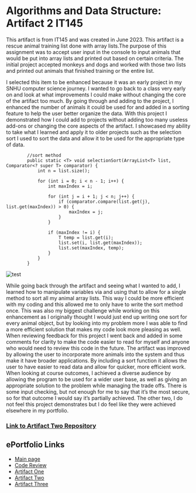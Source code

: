 # Algorithms and Data Structure: Artifact 2 IT145

This artifact is from IT145 and was created in June 2023. This artifact is a rescue animal training list done with array lists.The purpose of this assignment was to accept user input in the console to input animals that would be put into array lists and printed out based on certain criteria. The initial project accepted monkeys and dogs and worked with those two lists and printed out animals that finished training or the entire list.  

I selected this item to be enhanced because it was an early project in my SNHU computer science journey. I wanted to go back to a class very early on and look at what improvements I could make without changing the core of the artifact too much. By going through and adding to the project, I enhanced the number of animals it could be used for and added in a sorting feature to help the user better organize the data. With this project I demonstrated how I could add to projects without adding too many useless add-ons or changing the core aspects of the artifact. I showcased my ability to take what I learned and apply it to older projects such as the selection sort I used to sort the data and allow it to be used for the appropriate type of data. 


```
        //sort method
        public static <T> void selectionSort(ArrayList<T> list, Comparator<? super T> comparator) {
            int n = list.size();

            for (int i = 0; i < n - 1; i++) {
                int maxIndex = i;

                for (int j = i + 1; j < n; j++) {
                    if (comparator.compare(list.get(j), list.get(maxIndex)) > 0) {
                        maxIndex = j;
                    }
                }

                if (maxIndex != i) {
                    T temp = list.get(i);
                    list.set(i, list.get(maxIndex));
                    list.set(maxIndex, temp);
                }
            }
        }
```
![test](https://github.com/user-attachments/assets/a35b3397-5068-484b-aef4-c7b3b4b46c8e)

While going back through the artifact and seeing what I wanted to add, I learned how to manipulate variables via <T> and using that to allow for a single method to sort all my animal array lists. This way I could be more efficient with my coding and this allowed me to only have to write the sort method once. This was also my biggest challenge while working on this enhancement as I originally thought I would just end up writing one sort for every animal object, but by looking into my problem more I was able to find a more efficient solution that makes my code look more pleasing as well. When reviewing feedback for this project I went back and added in some comments for clarity to make the code easier to read for myself and anyone who would need to review this code in the future. The artifact was improved by allowing the user to incorporate more animals into the system and thus make it have broader applications. By including a sort function it allows the user to have easier to read data and allow for quicker, more efficient work. When looking at course outcomes, I achieved a diverse audience by allowing the program to be used for a wider user base, as well as giving an appropriate solution to the problem while managing the trade offs. There is some input checking, but not enough for me to say that it’s the most secure, so for that outcome I would say it’s partially achieved. The other two, I do not feel this project demonstrates but I do feel like they were achieved elsewhere in my portfolio. 

### [Link to Artifact Two Repository](https://github.com/mcandersonaj/CS499-Capstone/tree/main/Algorithms%20and%20Data%20Structure)

## ePortfolio Links
- [Main page](https://mcandersonaj.github.io/CS499-Capstone/)
- [Code Review](https://mcandersonaj.github.io/CS499-Capstone/Artifacts/CodeReview)
- [Artifact One](https://mcandersonaj.github.io/CS499-Capstone/Artifacts/ArtifactOne)
- [Artifact Two](https://mcandersonaj.github.io/CS499-Capstone/Artifacts/ArtifactTwo)
- [Artifact Three](https://mcandersonaj.github.io/CS499-Capstone/Artifacts/ArtifactThree)
